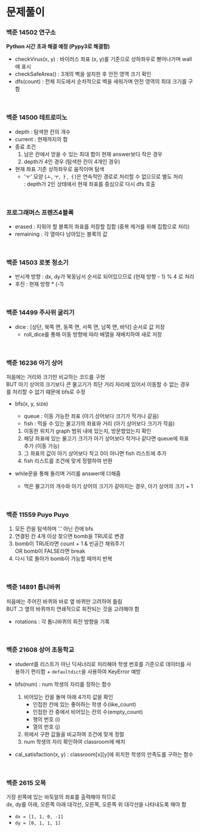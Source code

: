# 문제풀이

### 백준 14502 연구소
**Python 시간 초과 해결 예정 (Pypy3로 해결함)**

- checkVirus(x, y) : 바이러스 좌표 (x, y)를 기준으로 상하좌우로 뻗어나가며 wall에 표시
- checkSafeArea() : 3개의 벽을 설치한 후 안전 영역 크기 확인
- dfs(count) : 전체 지도에서 순차적으로 벽을 세워가며 안전 영역의 최대 크기를 구함

</br>

### 백준 14500 테트로미노

- depth : 탐색한 칸의 개수
- current : 현재까지의 합
- 종료 조건 
    1) 남은 칸에서 얻을 수 있는 최대 합이 현재 answer보다 작은 경우
    2) depth가 4인 경우 (탐색한 칸이 4개인 경우) 
- 현재 좌표 기준 상하좌우로 움직이며 탐색
    - 'ㅜ' 모양 (ㅗ, ㅜ, ㅏ, ㅓ)은 연속적인 경로로 처리할 수 없으므로 별도 처리 
    <br>: depth가 2인 상태에서 현재 좌표를 중심으로 다시 dfs 호출

</br>

### 프로그래머스 프렌즈4블록

- erased : 지워야 할 블록의 좌표를 저장할 집합 (중복 제거를 위해 집합으로 처리)
- remaining : 각 열마다 남아있는 블록의 값

</br>

### 백준 14503 로봇 청소기

- 반시계 방향 : dx, dy가 북동남서 순서로 되어있으므로 (현재 방향 - 1) % 4 로 처리
- 후진 : 현재 방향 * (-1)

</br>

### 백준 14499 주사위 굴리기

- dice : [상단, 북쪽 면, 동쪽 면, 서쪽 면, 남쪽 면, 바닥] 순서로 값 저장
    - roll_dice를 통해 이동 방향에 따라 배열을 재배치하여 새로 저장

</br>

### 백준 16236 아기 상어

처음에는 거리와 크기만 비교하는 코드를 구현 <br>
BUT 아기 상어의 크기보다 큰 물고기가 최단 거리 자리에 있어서 이동할 수 없는 경우를 처리할 수 없기 떄문에 bfs로 수정
- bfs(x, y, size)
    - queue : 이동 가능한 좌표 (아기 상어보다 크기가 작거나 같음)
    - fish : 먹을 수 있는 물고기의 좌표와 거리 (아기 상어보다 크기가 작음)

    1. 이동한 위치가 graph 범위 내에 있는지, 방문했었는지 확인
    2. 해당 좌표에 있는 물고기 크기가 아기 상어보다 작거나 같다면 queue에 좌표 추가 (이동 가능)
    3. 그 좌표의 값이 아기 상어보다 작고 0이 아니면 fish 리스트에 추가
    4. fish 리스트를 조건에 맞게 정렬하여 반환
- while문을 통해 돌리며 거리를 answer에 더해줌
    - 먹은 물고기의 개수와 아기 상어의 크기가 같아지는 경우, 아기 상어의 크기 + 1

</br>

### 백준 11559 Puyo Puyo

1. 모든 칸을 탐색하며 '.' 아닌 칸에 bfs
2. 연결된 칸 4개 이상 찾으면 bomb을 TRUE로 변경
3. bomb이 TRUE라면 count + 1 & 빈공간 채워주기 <br>
OR bomb이 FALSE라면 break 
4. 다시 1로 돌아가 bomb이 가능할 때까지 반복

</br>

### 백준 14891 톱니바퀴

처음에는 주어진 바퀴와 바로 옆 바퀴만 고려하여 틀림<br>
BUT 그 옆의 바퀴까지 연쇄적으로 회전되는 것을 고려해야 함
- rotations : 각 톱니바퀴의 회전 방향을 기록

</br>

### 백준 21608 상어 초등학교

- student를 리스트가 아닌 딕셔너리로 처리해야 학생 번호를 기준으로 데이터를 사용하기 편리함 + `defaultdict`을 사용하여 KeyError 예방

- bfs(num) : num 학생의 자리를 정하는 함수
    1. 비어있는 칸을 돌며 아래 4가지 값을 확인
        - 인접한 칸에 있는 좋아하는 학생 수(like_count)
        - 인접한 칸 중에서 비어있는 칸의 수(empty_count)
        - 행의 번호 (i)
        - 열의 번호 (j)
    2. 위에서 구한 값들을 비교하여 조건에 맞게 정렬
    3. num 학생의 자리 확인하여 classroom에 배치
- cal_satisfaction(x, y) : classroom[x][y]에 위치한 학생의 만족도를 구하는 함수

</br>

### 백준 2615 오목

가장 왼쪽에 있는 바둑알의 좌표를 출력해야 하므로 <br>
dx, dy를 아래, 오른쪽 아래 대각선, 오른쪽, 오른쪽 위 대각선을 나타내도록 해야 함 <br>
- `dx = [1, 1, 0, -1]` <br>
- `dy = [0, 1, 1, 1]`